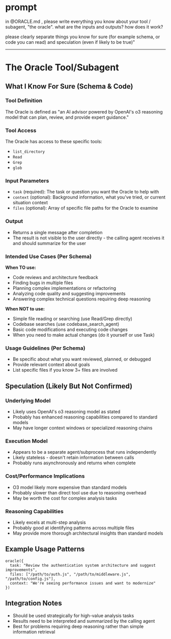 # prompt

in @ORACLE.md , please write everything you know about your tool / subagent, "the oracle". what are the inputs and outputs? how does it work? 

please clearly separate things you know for sure (for example schema, or code you can read) and speculation (even if likely to be true)"

---

# The Oracle Tool/Subagent

## What I Know For Sure (Schema & Code)

### Tool Definition
The Oracle is defined as "an AI advisor powered by OpenAI's o3 reasoning model that can plan, review, and provide expert guidance."

### Tool Access
The Oracle has access to these specific tools:
- `list_directory`
- `Read` 
- `Grep`
- `glob`

### Input Parameters
- `task` (required): The task or question you want the Oracle to help with
- `context` (optional): Background information, what you've tried, or current situation context
- `files` (optional): Array of specific file paths for the Oracle to examine

### Output
- Returns a single message after completion
- The result is not visible to the user directly - the calling agent receives it and should summarize for the user

### Intended Use Cases (Per Schema)
**When TO use:**
- Code reviews and architecture feedback
- Finding bugs in multiple files
- Planning complex implementations or refactoring
- Analyzing code quality and suggesting improvements
- Answering complex technical questions requiring deep reasoning

**When NOT to use:**
- Simple file reading or searching (use Read/Grep directly)
- Codebase searches (use codebase_search_agent)
- Basic code modifications and executing code changes
- When you need to make actual changes (do it yourself or use Task)

### Usage Guidelines (Per Schema)
- Be specific about what you want reviewed, planned, or debugged
- Provide relevant context about goals
- List specific files if you know 3+ files are involved

## Speculation (Likely But Not Confirmed)

### Underlying Model
- Likely uses OpenAI's o3 reasoning model as stated
- Probably has enhanced reasoning capabilities compared to standard models
- May have longer context windows or specialized reasoning chains

### Execution Model
- Appears to be a separate agent/subprocess that runs independently
- Likely stateless - doesn't retain information between calls
- Probably runs asynchronously and returns when complete

### Cost/Performance Implications
- O3 model likely more expensive than standard models
- Probably slower than direct tool use due to reasoning overhead
- May be worth the cost for complex analysis tasks

### Reasoning Capabilities
- Likely excels at multi-step analysis
- Probably good at identifying patterns across multiple files
- May provide more thorough architectural insights than standard models

## Example Usage Patterns
```
oracle({
  task: "Review the authentication system architecture and suggest improvements",
  files: ["/path/to/auth.js", "/path/to/middleware.js", "/path/to/config.js"],
  context: "We're seeing performance issues and want to modernize"
})
```

## Integration Notes
- Should be used strategically for high-value analysis tasks
- Results need to be interpreted and summarized by the calling agent
- Best for problems requiring deep reasoning rather than simple information retrieval
